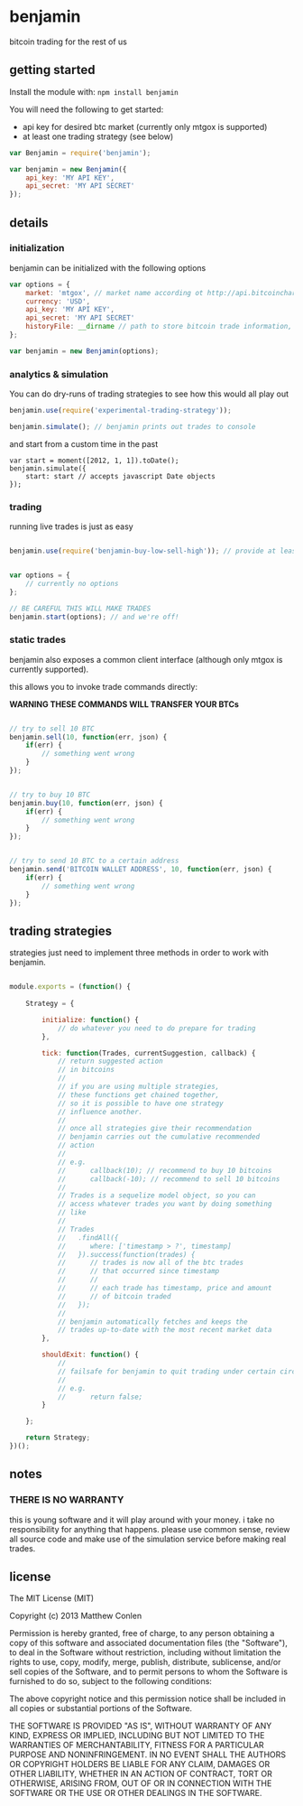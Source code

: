 # benjamin 

bitcoin trading for the rest of us

## getting started

Install the module with: `npm install benjamin`

You will need the following to get started:
* api key for desired btc market (currently only mtgox is supported)
* at least one trading strategy (see below)

```javascript
var Benjamin = require('benjamin');

var benjamin = new Benjamin({
    api_key: 'MY API KEY',
    api_secret: 'MY API SECRET'
});
```

## details

### initialization

benjamin can be initialized with the following options
```javascript
var options = {
    market: 'mtgox', // market name according ot http://api.bitcoincharts.com/v1/markets.json
    currency: 'USD', 
    api_key: 'MY API KEY',
    api_secret: 'MY API SECRET'
    historyFile: __dirname // path to store bitcoin trade information, make sure you have write permission
};

var benjamin = new Benjamin(options);
```

### analytics & simulation

You can do dry-runs of trading strategies to see how this would all play out

```javascript
benjamin.use(require('experimental-trading-strategy'));

benjamin.simulate(); // benjamin prints out trades to console
```

and start from a custom time in the past

```
var start = moment([2012, 1, 1]).toDate(); 
benjamin.simulate({
    start: start // accepts javascript Date objects
});
```

### trading

running live trades is just as easy

```javascript

benjamin.use(require('benjamin-buy-low-sell-high')); // provide at least one strategy


var options = {
    // currently no options  
};

// BE CAREFUL THIS WILL MAKE TRADES
benjamin.start(options); // and we're off!

```

### static trades

benjamin also exposes a common client interface (although only mtgox is currently supported).

this allows you to invoke trade commands directly:

**WARNING THESE COMMANDS WILL TRANSFER YOUR BTCs**

```javascript

// try to sell 10 BTC
benjamin.sell(10, function(err, json) {
    if(err) {
        // something went wrong
    }
});

```

```javascript

// try to buy 10 BTC
benjamin.buy(10, function(err, json) {
    if(err) {
        // something went wrong
    }
});
```


```javascript

// try to send 10 BTC to a certain address
benjamin.send('BITCOIN WALLET ADDRESS', 10, function(err, json) {
    if(err) {
        // something went wrong
    }
});
```


## trading strategies


strategies just need to implement three methods in order to work with benjamin.

```javascript

module.exports = (function() {
    
    Strategy = {

        initialize: function() {
            // do whatever you need to do prepare for trading
        },

        tick: function(Trades, currentSuggestion, callback) {
            // return suggested action
            // in bitcoins
            //
            // if you are using multiple strategies,
            // these functions get chained together,
            // so it is possible to have one strategy
            // influence another.
            //
            // once all strategies give their recommendation
            // benjamin carries out the cumulative recommended 
            // action
            //
            // e.g. 
            //      callback(10); // recommend to buy 10 bitcoins
            //      callback(-10); // recommend to sell 10 bitcoins
            //
            // Trades is a sequelize model object, so you can 
            // access whatever trades you want by doing something
            // like
            //
            // Trades
            //   .findAll({
            //      where: ['timestamp > ?', timestamp]
            //   }).success(function(trades) {
            //      // trades is now all of the btc trades
            //      // that occurred since timestamp
            //      // 
            //      // each trade has timestamp, price and amount
            //      // of bitcoin traded
            //   });
            //
            // benjamin automatically fetches and keeps the 
            // trades up-to-date with the most recent market data
        },

        shouldExit: function() {
            //
            // failsafe for benjamin to quit trading under certain circumstances
            //
            // e.g. 
            //      return false;
        }

    };

    return Strategy;
})();

```



## notes

### THERE IS NO WARRANTY

this is young software and it will play around with your money. i take no responsibility for anything that happens. please use common sense, review all source code and
make use of the simulation service before making real trades.

## license



The MIT License (MIT)

Copyright (c) 2013 Matthew Conlen

Permission is hereby granted, free of charge, to any person obtaining a copy of this software and associated documentation files (the "Software"), to deal in the Software without restriction, including without limitation the rights to use, copy, modify, merge, publish, distribute, sublicense, and/or sell copies of the Software, and to permit persons to whom the Software is furnished to do so, subject to the following conditions:

The above copyright notice and this permission notice shall be included in all copies or substantial portions of the Software.

THE SOFTWARE IS PROVIDED "AS IS", WITHOUT WARRANTY OF ANY KIND, EXPRESS OR IMPLIED, INCLUDING BUT NOT LIMITED TO THE WARRANTIES OF MERCHANTABILITY, FITNESS FOR A PARTICULAR PURPOSE AND NONINFRINGEMENT. IN NO EVENT SHALL THE AUTHORS OR COPYRIGHT HOLDERS BE LIABLE FOR ANY CLAIM, DAMAGES OR OTHER LIABILITY, WHETHER IN AN ACTION OF CONTRACT, TORT OR OTHERWISE, ARISING FROM, OUT OF OR IN CONNECTION WITH THE SOFTWARE OR THE USE OR OTHER DEALINGS IN THE SOFTWARE.

